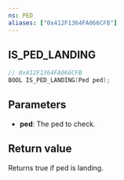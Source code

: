```yaml
---
ns: PED
aliases: ["0x412F1364FA066CFB"]
---
```

## IS_PED_LANDING

```c
// 0x412F1364FA066CFB
BOOL IS_PED_LANDING(Ped ped);
```


## Parameters
* **ped**: The ped to check.

## Return value
Returns true if ped is landing.